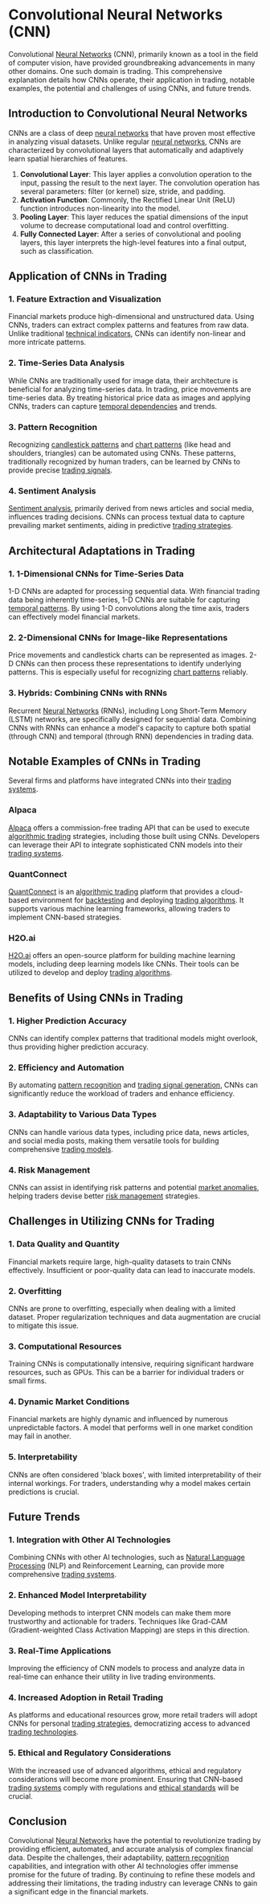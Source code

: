 # Convolutional Neural Networks (CNN)

Convolutional [Neural Networks](../n/neural_networks_in_trading.md) (CNN), primarily known as a tool in the field of computer vision, have provided groundbreaking advancements in many other domains. One such domain is trading. This comprehensive explanation details how CNNs operate, their application in trading, notable examples, the potential and challenges of using CNNs, and future trends.

## Introduction to Convolutional Neural Networks
CNNs are a class of deep [neural networks](../n/neural_networks_in_trading.md) that have proven most effective in analyzing visual datasets. Unlike regular [neural networks](../n/neural_networks_in_trading.md), CNNs are characterized by convolutional layers that automatically and adaptively learn spatial hierarchies of features.

1. **Convolutional Layer**: This layer applies a convolution operation to the input, passing the result to the next layer. The convolution operation has several parameters: filter (or kernel) size, stride, and padding.
2. **Activation Function**: Commonly, the Rectified Linear Unit (ReLU) function introduces non-linearity into the model.
3. **Pooling Layer**: This layer reduces the spatial dimensions of the input volume to decrease computational load and control overfitting.
4. **Fully Connected Layer**: After a series of convolutional and pooling layers, this layer interprets the high-level features into a final output, such as classification.

## Application of CNNs in Trading

### 1. Feature Extraction and Visualization
Financial markets produce high-dimensional and unstructured data. Using CNNs, traders can extract complex patterns and features from raw data. Unlike traditional [technical indicators](../t/technical_indicators.md), CNNs can identify non-linear and more intricate patterns.

### 2. Time-Series Data Analysis
While CNNs are traditionally used for image data, their architecture is beneficial for analyzing time-series data. In trading, price movements are time-series data. By treating historical price data as images and applying CNNs, traders can capture [temporal dependencies](../t/temporal_dependencies_in_trading.md) and trends.

### 3. Pattern Recognition
Recognizing [candlestick patterns](../c/candlestick_patterns.md) and [chart patterns](../c/chart_patterns.md) (like head and shoulders, triangles) can be automated using CNNs. These patterns, traditionally recognized by human traders, can be learned by CNNs to provide precise [trading signals](../t/trading_signals.md).

### 4. Sentiment Analysis
[Sentiment analysis](../s/sentiment_analysis.md), primarily derived from news articles and social media, influences trading decisions. CNNs can process textual data to capture prevailing market sentiments, aiding in predictive [trading strategies](../t/trading_strategies.md).

## Architectural Adaptations in Trading

### 1. 1-Dimensional CNNs for Time-Series Data
1-D CNNs are adapted for processing sequential data. With financial trading data being inherently time-series, 1-D CNNs are suitable for capturing [temporal patterns](../t/temporal_patterns.md). By using 1-D convolutions along the time axis, traders can effectively model financial markets.

### 2. 2-Dimensional CNNs for Image-like Representations
Price movements and candlestick charts can be represented as images. 2-D CNNs can then process these representations to identify underlying patterns. This is especially useful for recognizing [chart patterns](../c/chart_patterns.md) reliably.

### 3. Hybrids: Combining CNNs with RNNs
Recurrent [Neural Networks](../n/neural_networks_in_trading.md) (RNNs), including Long Short-Term Memory (LSTM) networks, are specifically designed for sequential data. Combining CNNs with RNNs can enhance a model's capacity to capture both spatial (through CNN) and temporal (through RNN) dependencies in trading data.

## Notable Examples of CNNs in Trading
Several firms and platforms have integrated CNNs into their [trading systems](../t/trading_systems.md). 

### Alpaca
[Alpaca](https://alpaca.markets/) offers a commission-free trading API that can be used to execute [algorithmic trading](../a/algorithmic_trading.md) strategies, including those built using CNNs. Developers can leverage their API to integrate sophisticated CNN models into their [trading systems](../t/trading_systems.md).

### QuantConnect
[QuantConnect](https://www.quantconnect.com/) is an [algorithmic trading](../a/algorithmic_trading.md) platform that provides a cloud-based environment for [backtesting](../b/backtesting.md) and deploying [trading algorithms](../t/trading_algorithms.md). It supports various machine learning frameworks, allowing traders to implement CNN-based strategies.

### H2O.ai
[H2O.ai](https://www.h2o.ai/) offers an open-source platform for building machine learning models, including deep learning models like CNNs. Their tools can be utilized to develop and deploy [trading algorithms](../t/trading_algorithms.md).

## Benefits of Using CNNs in Trading

### 1. Higher Prediction Accuracy
CNNs can identify complex patterns that traditional models might overlook, thus providing higher prediction accuracy.

### 2. Efficiency and Automation
By automating [pattern recognition](../p/pattern_recognition.md) and [trading signal generation](../t/trading_signal_generation.md), CNNs can significantly reduce the workload of traders and enhance efficiency.

### 3. Adaptability to Various Data Types
CNNs can handle various data types, including price data, news articles, and social media posts, making them versatile tools for building comprehensive [trading models](../t/trading_models.md).

### 4. Risk Management
CNNs can assist in identifying risk patterns and potential [market anomalies](../m/market_anomalies.md), helping traders devise better [risk management](../r/risk_management.md) strategies.

## Challenges in Utilizing CNNs for Trading

### 1. Data Quality and Quantity
Financial markets require large, high-quality datasets to train CNNs effectively. Insufficient or poor-quality data can lead to inaccurate models.

### 2. Overfitting
CNNs are prone to overfitting, especially when dealing with a limited dataset. Proper regularization techniques and data augmentation are crucial to mitigate this issue.

### 3. Computational Resources
Training CNNs is computationally intensive, requiring significant hardware resources, such as GPUs. This can be a barrier for individual traders or small firms.

### 4. Dynamic Market Conditions
Financial markets are highly dynamic and influenced by numerous unpredictable factors. A model that performs well in one market condition may fail in another.

### 5. Interpretability
CNNs are often considered 'black boxes', with limited interpretability of their internal workings. For traders, understanding why a model makes certain predictions is crucial.

## Future Trends

### 1. Integration with Other AI Technologies
Combining CNNs with other AI technologies, such as [Natural Language Processing](../n/natural_language_processing_(nlp)_in_trading.md) (NLP) and Reinforcement Learning, can provide more comprehensive [trading systems](../t/trading_systems.md).

### 2. Enhanced Model Interpretability
Developing methods to interpret CNN models can make them more trustworthy and actionable for traders. Techniques like Grad-CAM (Gradient-weighted Class Activation Mapping) are steps in this direction.

### 3. Real-Time Applications
Improving the efficiency of CNN models to process and analyze data in real-time can enhance their utility in live trading environments.

### 4. Increased Adoption in Retail Trading
As platforms and educational resources grow, more retail traders will adopt CNNs for personal [trading strategies](../t/trading_strategies.md), democratizing access to advanced [trading technologies](../t/trading_technologies.md).

### 5. Ethical and Regulatory Considerations
With the increased use of advanced algorithms, ethical and regulatory considerations will become more prominent. Ensuring that CNN-based [trading systems](../t/trading_systems.md) comply with regulations and [ethical standards](../e/ethical_standards_in_trading.md) will be crucial.

## Conclusion
Convolutional [Neural Networks](../n/neural_networks_in_trading.md) have the potential to revolutionize trading by providing efficient, automated, and accurate analysis of complex financial data. Despite the challenges, their adaptability, [pattern recognition](../p/pattern_recognition.md) capabilities, and integration with other AI technologies offer immense promise for the future of trading. By continuing to refine these models and addressing their limitations, the trading industry can leverage CNNs to gain a significant edge in the financial markets.